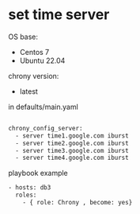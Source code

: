 
# set time server

OS base: 
  - Centos 7
  - Ubuntu 22.04

chrony version:
  - latest

in defaults/main.yaml
```bash

chrony_config_server:
  - server time1.google.com iburst
  - server time2.google.com iburst
  - server time3.google.com iburst
  - server time4.google.com iburst

```


playbook example
```bash
- hosts: db3
  roles:
    - { role: Chrony , become: yes}
    
```



